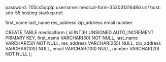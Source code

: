 password:  705cs5qq3p
username: medical-form-35303131648d
url/ host: sdb-55.hosting.stackcp.net

<!-- table columns -->
first_name
last_name
res_address
zip_address
email
number

<!-- sequal qeury to create table -->
CREATE TABLE medicalform (
  id INT(6) UNSIGNED AUTO_INCREMENT PRIMARY KEY,
  first_name VARCHAR(50) NOT NULL,
  last_name VARCHAR(50) NOT NULL,
  res_address VARCHAR(255) NULL,
  zip_address VARCHAR(100) NULL,
  email VARCHAR(100) NULL,
  number VARCHAR(20) NOT NULL
);

